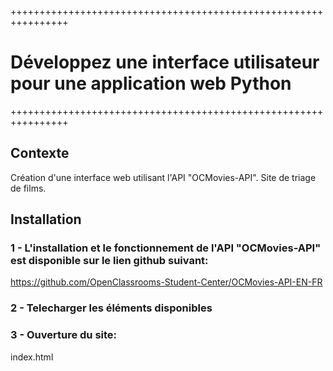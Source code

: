 ++++++++++++++++++++++++++++++++++++++++++++++++++++++++++++++++

# Développez une interface utilisateur pour une application web Python

++++++++++++++++++++++++++++++++++++++++++++++++++++++++++++++++

## Contexte

Création d'une interface web utilisant l'API "OCMovies-API". Site de triage de films.

## Installation


### 1 - L'installation et le fonctionnement de l'API "OCMovies-API" est disponible sur le lien github suivant:
    

   https://github.com/OpenClassrooms-Student-Center/OCMovies-API-EN-FR


### 2 - Telecharger les éléments disponibles


### 3 - Ouverture du site:

   index.html